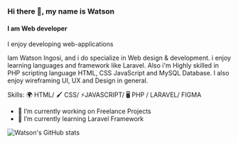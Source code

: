 ### Hi there 👋, my name is Watson

#### I am Web developer

I enjoy developing web-applications

Iam Watson Ingosi, and i do specialize in Web design & development. i enjoy learning languages and framework like Laravel. Also i'm Highly skilled in PHP scripting language HTML, CSS JavaScript and MySQL Database. I also enjoy wireframing UI, UX and Design in general.

Skills:  🌍 HTML/ 🖌 CSS/ ⚡JAVASCRIPT/ 🖥 PHP / LARAVEL/ FIGMA

- 🔭 I’m currently working on Freelance Projects 
- 🌱 I’m currently learning Laravel Framework 

![Watson's GitHub stats](https://github-readme-stats.vercel.app/api?username=watsoningosi&show_icons=true&theme=radical&count_private=true&hide=contribs,prs)
